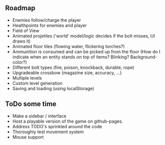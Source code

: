 ## Roadmap

- Enemies follow/charge the player
- Healthpoints for enemies and player
- Field of View
- Animated projetiles ('world' model/logic decides if the bolt misses, UI draws it)
- Animated floor tiles (flowing water, flickering torches?)
- Ammunition is consumed and can be picked up from the floor (How do I indicate when an entity stands on top of items? Blinking? Background-color?)
- Different bolt types (fire, poison, knockback, durable, rope)
- Upgradeable crossbow (magazine size, accuracy, ...)
- Multiple levels
- Custom level generation
- Saving and loading (using localStorage)


## ToDo some time

- Make a sidebar / interface
- Host a playable version of the game on github-pages.
- Address TODO's sprinkled around the code
- Thoroughly test movement system
- Mouse support